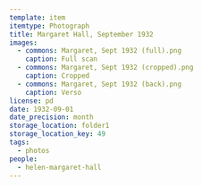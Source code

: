 ```yaml
---
template: item
itemtype: Photograph
title: Margaret Hall, September 1932
images:
  - commons: Margaret, Sept 1932 (full).png
    caption: Full scan
  - commons: Margaret, Sept 1932 (cropped).png
    caption: Cropped
  - commons: Margaret, Sept 1932 (back).png
    caption: Verso
license: pd
date: 1932-09-01
date_precision: month
storage_location: folder1
storage_location_key: 49
tags:
  - photos
people:
  - helen-margaret-hall
---
```

